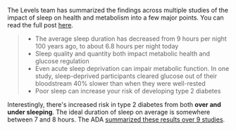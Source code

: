 The Levels team has summarized the findings across multiple studies of the impact of sleep on health 
and metabolism into a few major points. 
You can read the full post [here](https://www.levelshealth.com/blog/how-sleep-impacts-metabolic-health-glucose-levels-cgm).

> - The average sleep duration has decreased from 9 hours per night 100 years ago, 
> to about 6.8 hours per night today
> - Sleep quality and quantity both impact metabolic health and glucose regulation
> - Even acute sleep deprivation can impair metabolic function. In one study, sleep-deprived participants cleared
> glucose out of their bloodstream 40% slower than when they were well-rested 
> - Poor sleep can increase your risk of developing type 2 diabetes

Interestingly, there's increased risk in type 2 diabetes from both **over and under sleeping**. 
The ideal duration of sleep on average is somewhere between 7 and 8 hours. 
The ADA [summarized these results over 9 studies](https://care.diabetesjournals.org/content/38/3/529).
